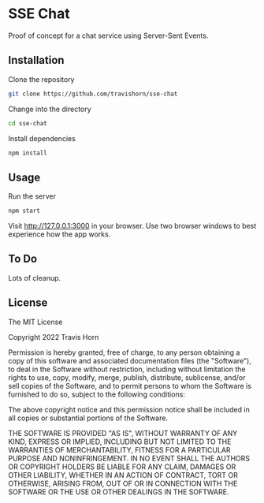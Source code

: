 # SSE Chat

Proof of concept for a chat service using Server-Sent Events.

## Installation

Clone the repository

```bash
git clone https://github.com/travishorn/sse-chat
```

Change into the directory

```bash
cd sse-chat
```

Install dependencies

```bash
npm install
```

## Usage

Run the server

```bash
npm start
```

Visit http://127.0.0.1:3000 in your browser. Use two browser windows to best
experience how the app works.

## To Do

Lots of cleanup.

## License

The MIT License

Copyright 2022 Travis Horn

Permission is hereby granted, free of charge, to any person obtaining a copy of
this software and associated documentation files (the "Software"), to deal in
the Software without restriction, including without limitation the rights to
use, copy, modify, merge, publish, distribute, sublicense, and/or sell copies of
the Software, and to permit persons to whom the Software is furnished to do so,
subject to the following conditions:

The above copyright notice and this permission notice shall be included in all
copies or substantial portions of the Software.

THE SOFTWARE IS PROVIDED "AS IS", WITHOUT WARRANTY OF ANY KIND, EXPRESS OR
IMPLIED, INCLUDING BUT NOT LIMITED TO THE WARRANTIES OF MERCHANTABILITY, FITNESS
FOR A PARTICULAR PURPOSE AND NONINFRINGEMENT. IN NO EVENT SHALL THE AUTHORS OR
COPYRIGHT HOLDERS BE LIABLE FOR ANY CLAIM, DAMAGES OR OTHER LIABILITY, WHETHER
IN AN ACTION OF CONTRACT, TORT OR OTHERWISE, ARISING FROM, OUT OF OR IN
CONNECTION WITH THE SOFTWARE OR THE USE OR OTHER DEALINGS IN THE SOFTWARE.
